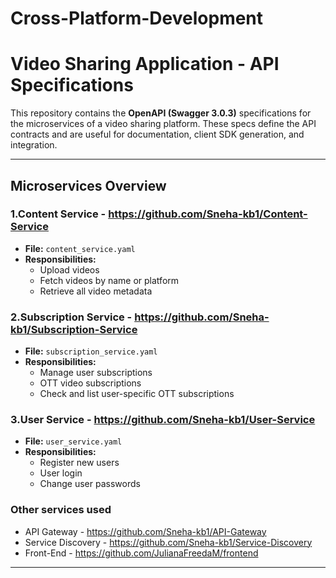 # Cross-Platform-Development
# Video Sharing Application - API Specifications

This repository contains the **OpenAPI (Swagger 3.0.3)** specifications for the microservices of a video sharing platform. These specs define the API contracts and are useful for documentation, client SDK generation, and integration.

---

## Microservices Overview

### 1.Content Service - https://github.com/Sneha-kb1/Content-Service
- **File:** `content_service.yaml`
- **Responsibilities:**
  - Upload videos
  - Fetch videos by name or platform
  - Retrieve all video metadata

### 2.Subscription Service - https://github.com/Sneha-kb1/Subscription-Service
- **File:** `subscription_service.yaml`
- **Responsibilities:**
  - Manage user subscriptions
  - OTT video subscriptions
  - Check and list user-specific OTT subscriptions

### 3.User Service - https://github.com/Sneha-kb1/User-Service
- **File:** `user_service.yaml`
- **Responsibilities:**
  - Register new users
  - User login
  - Change user passwords

### Other services used 
- API Gateway - https://github.com/Sneha-kb1/API-Gateway
- Service Discovery - https://github.com/Sneha-kb1/Service-Discovery
- Front-End - https://github.com/JulianaFreedaM/frontend
---

